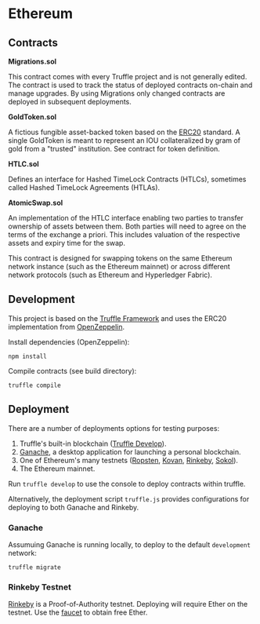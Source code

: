 # Ethereum

## Contracts

**Migrations.sol**

This contract comes with every Truffle project and is not generally
edited. The contract is used to track the status of deployed contracts
on-chain and manage upgrades. By using Migrations only changed contracts
are deployed in subsequent deployments.

**GoldToken.sol**

A fictious fungible asset-backed token based on the
[ERC20](https://github.com/ethereum/EIPs/blob/master/EIPS/eip-20.md)
standard. A single GoldToken is meant to represent an IOU
collateralized by gram of gold from a "trusted" institution. See
contract for token definition.

**HTLC.sol**

Defines an interface for Hashed TimeLock Contracts (HTLCs), sometimes
called Hashed TimeLock Agreements (HTLAs).

**AtomicSwap.sol**

An implementation of the HTLC interface enabling two parties to
transfer ownership of assets between them. Both parties will need to
agree on the terms of the exchange a priori. This includes valuation
of the respective assets and expiry time for the swap.

This contract is designed for swapping tokens on the same Ethereum
network instance (such as the Ethereum mainnet) or across different
network protocols (such as Ethereum and Hyperledger Fabric).

## Development

This project is based on the [Truffle
Framework](https://truffleframework.com/) and uses the ERC20
implementation from [OpenZeppelin](https://openzeppelin.org/).

Install dependencies (OpenZeppelin):

```
npm install
```

Compile contracts (see build directory):

```
truffle compile
```

## Deployment

There are a number of deployments options for testing purposes:

1. Truffle's built-in blockchain ([Truffle
   Develop](https://truffleframework.com/docs/truffle/getting-started/using-truffle-develop-and-the-console)).
2. [Ganache](https://truffleframework.com/ganache), a desktop
   application for launching a personal blockchain.
3. One of Ethereum's many testnets
   ([Ropsten](https://ropsten.etherscan.io/),
   [Kovan](https://kovan.etherscan.io/),
   [Rinkeby](https://rinkeby.etherscan.io/),
   [Sokol](https://sokol-explorer.poa.network/)).
4. The Ethereum mainnet.

Run `truffle develop` to use the console to deploy contracts within
truffle.

Alternatively, the deployment script `truffle.js` provides
configurations for deploying to both Ganache and Rinkeby.


### Ganache

Assumuing Ganache is running locally, to deploy to the default `development` network:

```
truffle migrate
```

### Rinkeby Testnet

[Rinkeby](https://www.rinkeby.io) is a Proof-of-Authority
testnet. Deploying will require Ether on the testnet. Use the
[faucet](https://www.rinkeby.io/#faucet) to obtain free Ether.





